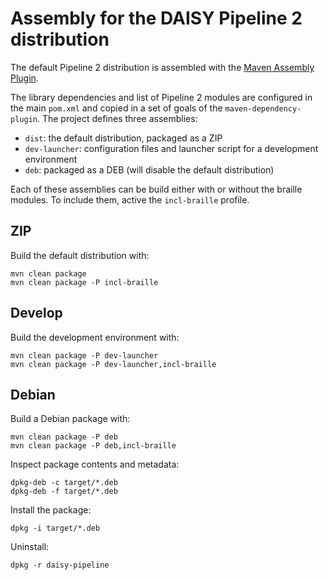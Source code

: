 Assembly for the DAISY Pipeline 2 distribution
==============================================

The default Pipeline 2 distribution is assembled with the [Maven Assembly Plugin](http://maven.apache.org/plugins/maven-assembly-plugin/). 

The library dependencies and list of Pipeline 2 modules are configured in the main `pom.xml` and copied in a set of goals of the `maven-dependency-plugin`. The project defines three assemblies:

 - `dist`: the default distribution, packaged as a ZIP
 - `dev-launcher`: configuration files and launcher script for a development environment
 - `deb`: packaged as a DEB (will disable the default distribution)

Each of these assemblies can be build either with or without the braille modules. To include them, active the `incl-braille` profile.

ZIP
---
Build the default distribution with:

	mvn clean package
	mvn clean package -P incl-braille

Develop
-------
Build the development environment with:

    mvn clean package -P dev-launcher
    mvn clean package -P dev-launcher,incl-braille
    
Debian
------
Build a Debian package with:

    mvn clean package -P deb
    mvn clean package -P deb,incl-braille
    
Inspect package contents and metadata:

    dpkg-deb -c target/*.deb
    dpkg-deb -f target/*.deb

Install the package:

    dpkg -i target/*.deb

Uninstall:

    dpkg -r daisy-pipeline
    

